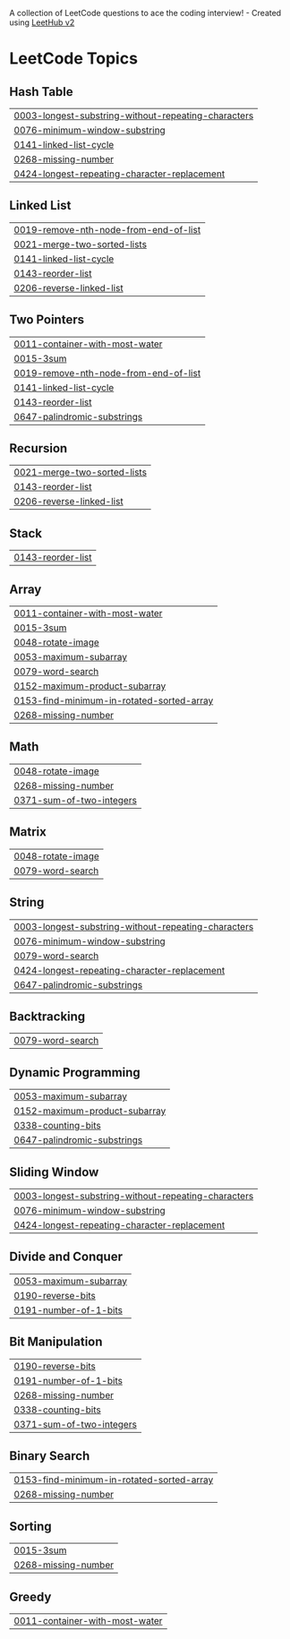A collection of LeetCode questions to ace the coding interview! - Created using [LeetHub v2](https://github.com/arunbhardwaj/LeetHub-2.0)
<!---LeetCode Topics Start-->
# LeetCode Topics
## Hash Table
|  |
| ------- |
| [0003-longest-substring-without-repeating-characters](https://github.com/sandhiyasureshm/Sandhiya-leetcode/tree/master/0003-longest-substring-without-repeating-characters) |
| [0076-minimum-window-substring](https://github.com/sandhiyasureshm/Sandhiya-leetcode/tree/master/0076-minimum-window-substring) |
| [0141-linked-list-cycle](https://github.com/sandhiyasureshm/Sandhiya-leetcode/tree/master/0141-linked-list-cycle) |
| [0268-missing-number](https://github.com/sandhiyasureshm/Sandhiya-leetcode/tree/master/0268-missing-number) |
| [0424-longest-repeating-character-replacement](https://github.com/sandhiyasureshm/Sandhiya-leetcode/tree/master/0424-longest-repeating-character-replacement) |
## Linked List
|  |
| ------- |
| [0019-remove-nth-node-from-end-of-list](https://github.com/sandhiyasureshm/Sandhiya-leetcode/tree/master/0019-remove-nth-node-from-end-of-list) |
| [0021-merge-two-sorted-lists](https://github.com/sandhiyasureshm/Sandhiya-leetcode/tree/master/0021-merge-two-sorted-lists) |
| [0141-linked-list-cycle](https://github.com/sandhiyasureshm/Sandhiya-leetcode/tree/master/0141-linked-list-cycle) |
| [0143-reorder-list](https://github.com/sandhiyasureshm/Sandhiya-leetcode/tree/master/0143-reorder-list) |
| [0206-reverse-linked-list](https://github.com/sandhiyasureshm/Sandhiya-leetcode/tree/master/0206-reverse-linked-list) |
## Two Pointers
|  |
| ------- |
| [0011-container-with-most-water](https://github.com/sandhiyasureshm/Sandhiya-leetcode/tree/master/0011-container-with-most-water) |
| [0015-3sum](https://github.com/sandhiyasureshm/Sandhiya-leetcode/tree/master/0015-3sum) |
| [0019-remove-nth-node-from-end-of-list](https://github.com/sandhiyasureshm/Sandhiya-leetcode/tree/master/0019-remove-nth-node-from-end-of-list) |
| [0141-linked-list-cycle](https://github.com/sandhiyasureshm/Sandhiya-leetcode/tree/master/0141-linked-list-cycle) |
| [0143-reorder-list](https://github.com/sandhiyasureshm/Sandhiya-leetcode/tree/master/0143-reorder-list) |
| [0647-palindromic-substrings](https://github.com/sandhiyasureshm/Sandhiya-leetcode/tree/master/0647-palindromic-substrings) |
## Recursion
|  |
| ------- |
| [0021-merge-two-sorted-lists](https://github.com/sandhiyasureshm/Sandhiya-leetcode/tree/master/0021-merge-two-sorted-lists) |
| [0143-reorder-list](https://github.com/sandhiyasureshm/Sandhiya-leetcode/tree/master/0143-reorder-list) |
| [0206-reverse-linked-list](https://github.com/sandhiyasureshm/Sandhiya-leetcode/tree/master/0206-reverse-linked-list) |
## Stack
|  |
| ------- |
| [0143-reorder-list](https://github.com/sandhiyasureshm/Sandhiya-leetcode/tree/master/0143-reorder-list) |
## Array
|  |
| ------- |
| [0011-container-with-most-water](https://github.com/sandhiyasureshm/Sandhiya-leetcode/tree/master/0011-container-with-most-water) |
| [0015-3sum](https://github.com/sandhiyasureshm/Sandhiya-leetcode/tree/master/0015-3sum) |
| [0048-rotate-image](https://github.com/sandhiyasureshm/Sandhiya-leetcode/tree/master/0048-rotate-image) |
| [0053-maximum-subarray](https://github.com/sandhiyasureshm/Sandhiya-leetcode/tree/master/0053-maximum-subarray) |
| [0079-word-search](https://github.com/sandhiyasureshm/Sandhiya-leetcode/tree/master/0079-word-search) |
| [0152-maximum-product-subarray](https://github.com/sandhiyasureshm/Sandhiya-leetcode/tree/master/0152-maximum-product-subarray) |
| [0153-find-minimum-in-rotated-sorted-array](https://github.com/sandhiyasureshm/Sandhiya-leetcode/tree/master/0153-find-minimum-in-rotated-sorted-array) |
| [0268-missing-number](https://github.com/sandhiyasureshm/Sandhiya-leetcode/tree/master/0268-missing-number) |
## Math
|  |
| ------- |
| [0048-rotate-image](https://github.com/sandhiyasureshm/Sandhiya-leetcode/tree/master/0048-rotate-image) |
| [0268-missing-number](https://github.com/sandhiyasureshm/Sandhiya-leetcode/tree/master/0268-missing-number) |
| [0371-sum-of-two-integers](https://github.com/sandhiyasureshm/Sandhiya-leetcode/tree/master/0371-sum-of-two-integers) |
## Matrix
|  |
| ------- |
| [0048-rotate-image](https://github.com/sandhiyasureshm/Sandhiya-leetcode/tree/master/0048-rotate-image) |
| [0079-word-search](https://github.com/sandhiyasureshm/Sandhiya-leetcode/tree/master/0079-word-search) |
## String
|  |
| ------- |
| [0003-longest-substring-without-repeating-characters](https://github.com/sandhiyasureshm/Sandhiya-leetcode/tree/master/0003-longest-substring-without-repeating-characters) |
| [0076-minimum-window-substring](https://github.com/sandhiyasureshm/Sandhiya-leetcode/tree/master/0076-minimum-window-substring) |
| [0079-word-search](https://github.com/sandhiyasureshm/Sandhiya-leetcode/tree/master/0079-word-search) |
| [0424-longest-repeating-character-replacement](https://github.com/sandhiyasureshm/Sandhiya-leetcode/tree/master/0424-longest-repeating-character-replacement) |
| [0647-palindromic-substrings](https://github.com/sandhiyasureshm/Sandhiya-leetcode/tree/master/0647-palindromic-substrings) |
## Backtracking
|  |
| ------- |
| [0079-word-search](https://github.com/sandhiyasureshm/Sandhiya-leetcode/tree/master/0079-word-search) |
## Dynamic Programming
|  |
| ------- |
| [0053-maximum-subarray](https://github.com/sandhiyasureshm/Sandhiya-leetcode/tree/master/0053-maximum-subarray) |
| [0152-maximum-product-subarray](https://github.com/sandhiyasureshm/Sandhiya-leetcode/tree/master/0152-maximum-product-subarray) |
| [0338-counting-bits](https://github.com/sandhiyasureshm/Sandhiya-leetcode/tree/master/0338-counting-bits) |
| [0647-palindromic-substrings](https://github.com/sandhiyasureshm/Sandhiya-leetcode/tree/master/0647-palindromic-substrings) |
## Sliding Window
|  |
| ------- |
| [0003-longest-substring-without-repeating-characters](https://github.com/sandhiyasureshm/Sandhiya-leetcode/tree/master/0003-longest-substring-without-repeating-characters) |
| [0076-minimum-window-substring](https://github.com/sandhiyasureshm/Sandhiya-leetcode/tree/master/0076-minimum-window-substring) |
| [0424-longest-repeating-character-replacement](https://github.com/sandhiyasureshm/Sandhiya-leetcode/tree/master/0424-longest-repeating-character-replacement) |
## Divide and Conquer
|  |
| ------- |
| [0053-maximum-subarray](https://github.com/sandhiyasureshm/Sandhiya-leetcode/tree/master/0053-maximum-subarray) |
| [0190-reverse-bits](https://github.com/sandhiyasureshm/Sandhiya-leetcode/tree/master/0190-reverse-bits) |
| [0191-number-of-1-bits](https://github.com/sandhiyasureshm/Sandhiya-leetcode/tree/master/0191-number-of-1-bits) |
## Bit Manipulation
|  |
| ------- |
| [0190-reverse-bits](https://github.com/sandhiyasureshm/Sandhiya-leetcode/tree/master/0190-reverse-bits) |
| [0191-number-of-1-bits](https://github.com/sandhiyasureshm/Sandhiya-leetcode/tree/master/0191-number-of-1-bits) |
| [0268-missing-number](https://github.com/sandhiyasureshm/Sandhiya-leetcode/tree/master/0268-missing-number) |
| [0338-counting-bits](https://github.com/sandhiyasureshm/Sandhiya-leetcode/tree/master/0338-counting-bits) |
| [0371-sum-of-two-integers](https://github.com/sandhiyasureshm/Sandhiya-leetcode/tree/master/0371-sum-of-two-integers) |
## Binary Search
|  |
| ------- |
| [0153-find-minimum-in-rotated-sorted-array](https://github.com/sandhiyasureshm/Sandhiya-leetcode/tree/master/0153-find-minimum-in-rotated-sorted-array) |
| [0268-missing-number](https://github.com/sandhiyasureshm/Sandhiya-leetcode/tree/master/0268-missing-number) |
## Sorting
|  |
| ------- |
| [0015-3sum](https://github.com/sandhiyasureshm/Sandhiya-leetcode/tree/master/0015-3sum) |
| [0268-missing-number](https://github.com/sandhiyasureshm/Sandhiya-leetcode/tree/master/0268-missing-number) |
## Greedy
|  |
| ------- |
| [0011-container-with-most-water](https://github.com/sandhiyasureshm/Sandhiya-leetcode/tree/master/0011-container-with-most-water) |
<!---LeetCode Topics End-->